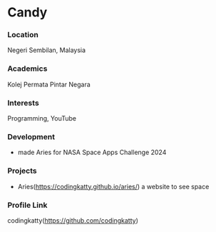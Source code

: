 # Candy

### Location

Negeri Sembilan, Malaysia

### Academics

Kolej Permata Pintar Negara

### Interests

Programming, YouTube

### Development

- made Aries for NASA Space Apps Challenge 2024

### Projects

- Aries(https://codingkatty.github.io/aries/) a website to see space

### Profile Link

codingkatty(https://github.com/codingkatty)
